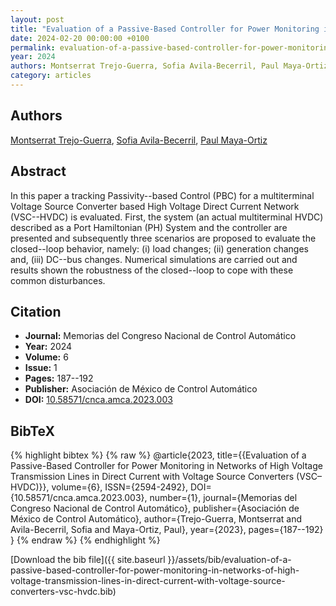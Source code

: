 ```yaml
---
layout: post
title: "Evaluation of a Passive-Based Controller for Power Monitoring in Networks of High Voltage Transmission Lines in Direct Current with Voltage Source Converters (VSC–HVDC)"
date: 2024-02-20 00:00:00 +0100
permalink: evaluation-of-a-passive-based-controller-for-power-monitoring-in-networks-of-high-voltage-transmission-lines-in-direct-current-with-voltage-source-converters-vsc-hvdc
year: 2024
authors: Montserrat Trejo-Guerra, Sofia Avila-Becerril, Paul Maya-Ortiz
category: articles
---
```

 
## Authors
[Montserrat Trejo-Guerra](authors/montserrat-trejo-guerra), [Sofia Avila-Becerril](authors/sofia-avila-becerril), [Paul Maya-Ortiz](authors/paul-maya-ortiz)
 
## Abstract
In this paper a tracking Passivity--based Control (PBC) for a multiterminal Voltage Source Converter based High Voltage Direct Current Network (VSC--HVDC) is evaluated. First, the system (an actual multiterminal HVDC) described as a Port Hamiltonian (PH) System and the controller are presented and subsequently three scenarios are proposed to evaluate the closed--loop behavior, namely: (i) load changes; (ii) generation changes and, (iii) DC--bus changes. Numerical simulations are carried out and results shown the robustness of the closed--loop to cope with these common disturbances.
 
## Citation
- **Journal:** Memorias del Congreso Nacional de Control Automático
- **Year:** 2024
- **Volume:** 6
- **Issue:** 1
- **Pages:** 187--192
- **Publisher:** Asociación de México de Control Automático
- **DOI:** [10.58571/cnca.amca.2023.003](https://doi.org/10.58571/cnca.amca.2023.003)
 
## BibTeX
{% highlight bibtex %}
{% raw %}
@article{2023,
  title={{Evaluation of a Passive-Based Controller for Power Monitoring in Networks of High Voltage Transmission Lines in Direct Current with Voltage Source Converters (VSC–HVDC)}},
  volume={6},
  ISSN={2594-2492},
  DOI={10.58571/cnca.amca.2023.003},
  number={1},
  journal={Memorias del Congreso Nacional de Control Automático},
  publisher={Asociación de México de Control Automático},
  author={Trejo-Guerra, Montserrat and Avila-Becerril, Sofia and Maya-Ortiz, Paul},
  year={2023},
  pages={187--192}
}
{% endraw %}
{% endhighlight %}
 
[Download the bib file]({{ site.baseurl }}/assets/bib/evaluation-of-a-passive-based-controller-for-power-monitoring-in-networks-of-high-voltage-transmission-lines-in-direct-current-with-voltage-source-converters-vsc-hvdc.bib)
 
